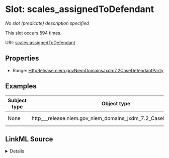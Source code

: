 

# Slot: scales_assignedToDefendant


_No slot (predicate) description specified_






This slot occurs 594 times.


URI: [scales:assignedToDefendant](http://schemas.scales-okn.org/rdf/scales#assignedToDefendant)



<!-- no inheritance hierarchy -->








## Properties

* Range: [HttpRelease.niem.govNiemDomainsJxdm7.2CaseDefendantParty](../classes/HttpRelease.niem.govNiemDomainsJxdm7.2CaseDefendantParty.md)






## Examples

| Subject type | Object type | Example subject | Example object | Occurrences |
| --- | --- | --- | --- | --- |
| None | http___release.niem.gov_niem_domains_jxdm_7.2_CaseDefendantParty | scales:/Agent/casd;;3:17-cr-03523_a9 | scales:/Agent/casd;;3:17-cr-03523_a1 | 594 |




## LinkML Source

<details>

```yaml
name: scales_assignedToDefendant
annotations:
  count:
    tag: count
    value: 594
  http___release.niem.gov_niem_domains_jxdm_7.2_CaseDefendantParty:
    tag: http___release.niem.gov_niem_domains_jxdm_7.2_CaseDefendantParty
    value: 594
description: No slot (predicate) description specified
examples:
- object:
    example_object: scales:/Agent/casd;;3:17-cr-03523_a1
    example_object_type: http___release.niem.gov_niem_domains_jxdm_7.2_CaseDefendantParty
    example_predicate: scales:assignedToDefendant
    example_subject: scales:/Agent/casd;;3:17-cr-03523_a9
    example_subject_type: None
from_schema: scales-kg
rank: 1000
slot_uri: scales:assignedToDefendant
alias: scales_assignedToDefendant
range: http___release.niem.gov_niem_domains_jxdm_7.2_CaseDefendantParty

```
</details>